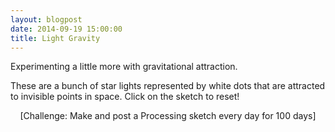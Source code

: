 ```yaml
---
layout: blogpost
date: 2014-09-19 15:00:00
title: Light Gravity
---
```


Experimenting a little more with gravitational attraction.

<canvas data-processing-sources="/Scripts/LightGravity.pde"></canvas>

These are a bunch of star lights represented by white dots that are attracted to invisible points in space. Click on the sketch to reset!

<center>[Challenge: Make and post a Processing sketch every day for 100 days]</center>